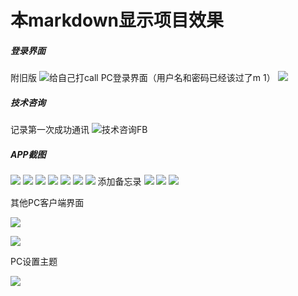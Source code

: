 # 本markdown显示项目效果

##### 登录界面

附旧版
![给自己打call](/GIF/给自己打call.gif)
PC登录界面（用户名和密码已经该过了m    1）
![](/GIF/PC登陆.gif)



##### 技术咨询

记录第一次成功通讯
![技术咨询FB](/GIF/技术咨询FB.gif)

##### APP截图

![](/GIF/开始封面.png)
![](/GIF/用户登陆界面.png)
![](/GIF/每日首次登陆提示.png)
![](/GIF/主界面.png)
![](/GIF/上报界面.png)
![](/GIF/设置界面.png)
![](/GIF/添加备忘录.png)
添加备忘录
![](./GIF/备忘录.gif)
![](/GIF/分享.png)
![](./GIF/APP任意时期的日历控件展示.gif)

其他PC客户端界面

![](/GIF/PC植物.png)

![](/GIF/PC员工.png)

PC设置主题

![](/GIF/PC设置.gif)


